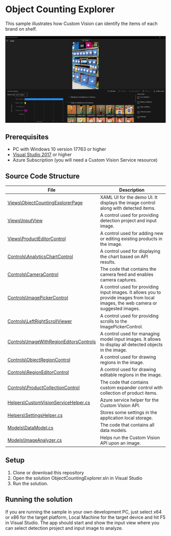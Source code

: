 # Object Counting Explorer
This sample illustrates how Custom Vision can identify the items of each brand on shelf.

<p align="center">
  <img src="ReadmeAssets/Screenshot.jpg" />
</p>

## Prerequisites

* PC with Windows 10 version 17763 or higher
* [Visual Studio 2017](https://visualstudio.microsoft.com/) or higher
* Azure Subscription (you will need a Custom Vision Service resource)

## Source Code Structure
| File | Description |
|-------------|-------------|
| [Views\ObjectCountingExplorerPage](Views/ObjectCountingExplorerPage.xaml.cs) | XAML UI for the demo UI. It displays the image control along with detected items.|
| [Views\InputView](Views/InputView.xaml.cs) | A control used for providing detection project and input image.|
| [Views\ProductEditorControl](Views/ProductEditorControl.xaml.cs) | A control used for adding new or editing existing products in the image.|
| [Controls\AnalyticsChartControl](Controls/AnalyticsChartControl.xaml.cs) | A control used for displaying the chart based on API results.|
| [Controls\CameraControl](Controls/CameraControl.xaml.cs) | The code that contains the camera feed and enables camera captures.|
| [Controls\ImagePickerControl](Controls/ImagePickerControl.xaml.cs) | A control used for providing input images. It allows you to provide images from local images, the web camera or suggested images.|
| [Controls\LeftRightScrollViewer](Controls/LeftRightScrollViewer.xaml.cs) | A control used for providing scrolls to the ImagePickerControl.|
| [Controls\ImageWithRegionEditorsControls](Controls/ImageWithRegionEditorsControls.xaml.cs) | A control used for managing model input images. It allows to display all detected objects in the image.|
| [Controls\ObjectRegionControl](Controls/ObjectRegionControl.xaml.cs) | A control used for drawing regions in the image.|
| [Controls\RegionEditorControl](Controls/RegionEditorControl.xaml.cs) | A control used for drawing editable regions in the image.|
| [Controls\ProductCollectionControl](Controls/ProductCollectionControl.xaml.cs) | The code that contains custom expander control with collection of product items.|
| [Helpers\CustomVisionServiceHelper.cs](Helpers/CustomVisionServiceHelper.cs) | Azure service helper for the Custom Vision API.|
| [Helpers\SettingsHelper.cs](Helpers/SettingsHelper.cs) | Stores some settings in the application local storage.|
| [Models\DataModel.cs](Models/DataModel.cs) | The code that contains all data models.|
| [Models\ImageAnalyzer.cs](Models/ImageAnalyzer.cs) | Helps run the Custom Vision API upon an image.|

## Setup

1. Clone or download this repository
2. Open the solution ObjectCountingExplorer.sln in Visual Studio
3. Run the solution.

## Running the solution

If you are running the sample in your own development PC, just select x64 or x86 for the target platform, Local Machine for the target device and hit F5 in Visual Studio. The app should start and show the input view where you can select detection project and input image to analyze.
